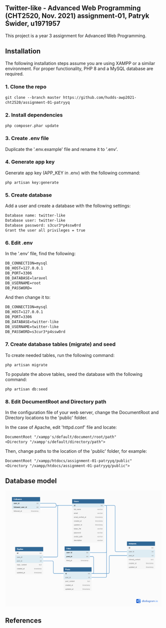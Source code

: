 ## **Twitter-like** - Advanced Web Programming (CHT2520, Nov. 2021) assignment-01, Patryk Świder, u1971957
This project is a year 3 assignment for Advanced Web Programming.


## Installation
The following installation steps assume you are using XAMPP or a similar environment. For proper functionality, PHP 8 and a MySQL database are required.

### 1. Clone the repo
```
git clone --branch master https://github.com/hudds-awp2021-cht2520/assignment-01-patryyq
```


### 2. Install dependencies
```
php composer.phar update
```


### 3. Create .env file
Duplicate the '.env.example' file and rename it to '.env'. 


### 4. Generate app key
Generate app key (APP_KEY in .env) with the following command:

```
php artisan key:generate
```


### 5. Create database
Add a user and create a database with the following settings:
```
Database name: twitter-like
Database user: twitter-like
Database password: s3cur3*p4ssw0rd
Grant the user all privileges = true
```


### 6. Edit .env
In the '.env' file, find the following:
```
DB_CONNECTION=mysql
DB_HOST=127.0.0.1
DB_PORT=3306
DB_DATABASE=laravel
DB_USERNAME=root
DB_PASSWORD=
```

And then change it to:
```
DB_CONNECTION=mysql
DB_HOST=127.0.0.1
DB_PORT=3306
DB_DATABASE=twitter-like
DB_USERNAME=twitter-like
DB_PASSWORD=s3cur3*p4ssw0rd
```


### 7. Create database tables (migrate) and seed
To create needed tables, run the following command:
```
php artisan migrate
```

To populate the above tables, seed the database with the following command:
```
php artisan db:seed
```


### 8. Edit DocumentRoot and Directory path
In the configuration file of your web server, change the DocumentRoot and Directory locations to the 'public' folder. 

In the case of Apache, edit 'httpd.conf' file and locate:
```
DocumentRoot "/xampp's/default/document/root/path"
<Directory "/xampp's/default/directory/path">
```
Then, change paths to the location of the 'public' folder, for example:
```
DocumentRoot "/xampp/htdocs/assignment-01-patryyq/public"
<Directory "/xampp/htdocs/assignment-01-patryyq/public">

```


## Database model
<img src="database_model.png">


## References


